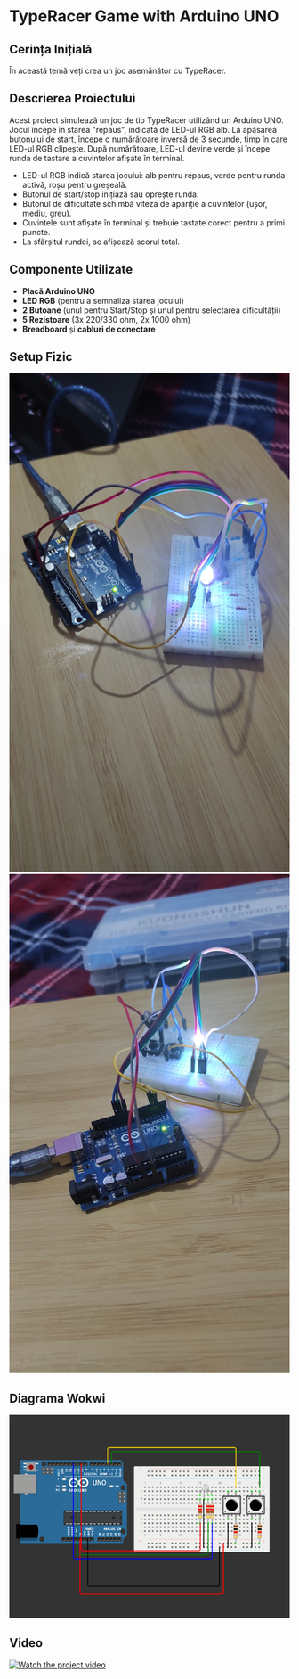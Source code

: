 # TypeRacer Game with Arduino UNO

## Cerința Inițială

În această temă veți crea un joc asemănător cu TypeRacer.

## Descrierea Proiectului

Acest proiect simulează un joc de tip TypeRacer utilizând un Arduino UNO. Jocul începe în starea "repaus", indicată de LED-ul RGB alb. La apăsarea butonului de start, începe o numărătoare inversă de 3 secunde, timp în care LED-ul RGB clipește. După numărătoare, LED-ul devine verde și începe runda de tastare a cuvintelor afișate în terminal.

- LED-ul RGB indică starea jocului: alb pentru repaus, verde pentru runda activă, roșu pentru greșeală.
- Butonul de start/stop inițiază sau oprește runda.
- Butonul de dificultate schimbă viteza de apariție a cuvintelor (ușor, mediu, greu).
- Cuvintele sunt afișate în terminal și trebuie tastate corect pentru a primi puncte.
- La sfârșitul rundei, se afișează scorul total.

## Componente Utilizate

- **Placă Arduino UNO**
- **LED RGB** (pentru a semnaliza starea jocului)
- **2 Butoane** (unul pentru Start/Stop și unul pentru selectarea dificultății)
- **5 Rezistoare** (3x 220/330 ohm, 2x 1000 ohm)
- **Breadboard** și **cabluri de conectare**

## Setup Fizic

![Setup Image 1](./res/img1.jpg)
![Setup Image 2](./res/img2.jpg)

## Diagrama Wokwi

![Wokwi Screenshot](./res/wokwi2.png)

## Video

[![Watch the project video](https://img.youtube.com/vi/XXlE2cGZ4QI/0.jpg)](https://www.youtube.com/watch?v=XXlE2cGZ4QI)